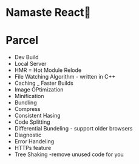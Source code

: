 # Namaste React🚀


# Parcel
- Dev Build
- Local Server
- HMR = Hot Module Relode
- File Watching Algorithm - written in C++
- Caching _ Faster Builds
- Image OPtimization
- Minification
- Bundling
- Compress
- Consistent Hasing
- Code Splitting
- Differential Bundeling - support older browsers
- Diagnostic
- Error Handeling
- HTTPs feature
- Tree Shaking -remove unused code for you